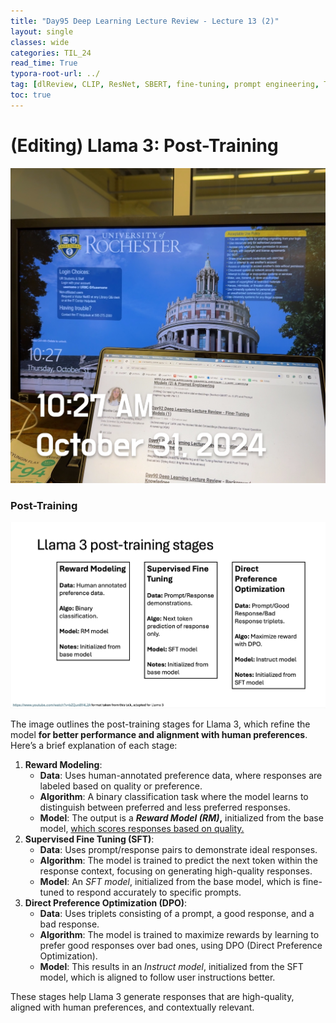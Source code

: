 ```yaml
---
title: "Day95 Deep Learning Lecture Review - Lecture 13 (2)"
layout: single
classes: wide
categories: TIL_24
read_time: True
typora-root-url: ../
tag: [dlReview, CLIP, ResNet, SBERT, fine-tuning, prompt engineering, TIL_24]
toc: true 
---
```


# (Editing) Llama 3: Post-Training

![73103FEF-CED1-4907-9AA3-1304DBAE6BA1](/images/2024-10-31-TIL24_Day95_DL/73103FEF-CED1-4907-9AA3-1304DBAE6BA1.jpeg)



### Post-Training

![image-20241031132038480](/images/2024-10-31-TIL24_Day95_DL/image-20241031132038480.png)

The image outlines the post-training stages for Llama 3, which refine the model **for better performance and alignment with human preferences**. Here’s a brief explanation of each stage:

1. **Reward Modeling**:
   - **Data**: Uses human-annotated preference data, where responses are labeled based on quality or preference.
   - **Algorithm**: A binary classification task where the model learns to distinguish between preferred and less preferred responses.
   - **Model**: The output is a ***Reward Model (RM)*,** initialized from the base model, <u>which scores responses based on quality.</u>
2. **Supervised Fine Tuning (SFT)**:
   - **Data**: Uses prompt/response pairs to demonstrate ideal responses.
   - **Algorithm**: The model is trained to predict the next token within the response context, focusing on generating high-quality responses.
   - **Model**: An *SFT model*, initialized from the base model, which is fine-tuned to respond accurately to specific prompts.
3. **Direct Preference Optimization (DPO)**:
   - **Data**: Uses triplets consisting of a prompt, a good response, and a bad response.
   - **Algorithm**: The model is trained to maximize rewards by learning to prefer good responses over bad ones, using DPO (Direct Preference Optimization).
   - **Model**: This results in an *Instruct model*, initialized from the SFT model, which is aligned to follow user instructions better.

These stages help Llama 3 generate responses that are high-quality, aligned with human preferences, and contextually relevant.
